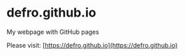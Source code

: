 # defro.github.io

My webpage with GitHub pages

Please visit: [https://defro.github.io](https://defro.github.io)
